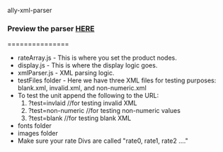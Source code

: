 ally-xml-parser

### Preview the parser <a href="https://charming-frangipane-96e371.netlify.app" target="_blank">HERE</a>
===============

- rateArray.js - This is where you set the product nodes.
- display.js - This is where the display logic goes.
- xmlParser.js - XML parsing logic.
- testFiles folder - Here we have three XML files for testing purposes: blank.xml, invalid.xml, and non-numeric.xml
- To test the unit append the following to the URL: 
    1.  ?test=invlaid         //for testing invalid XML
    2.  ?test=non-numeric     //for testing non-numeric values
    3.  ?test=blank           //for testing blank XML
- fonts folder
- images folder
- Make sure your rate Divs are called "rate0, rate1, rate2 ...."

